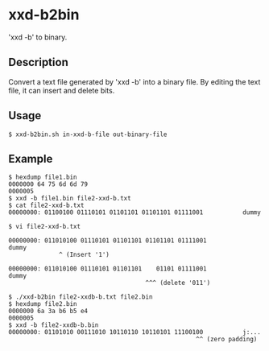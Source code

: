 xxd-b2bin
=========
'xxd -b' to binary.

## Description
Convert a text file generated by 'xxd -b' into a binary file. By editing the text file, it can insert and delete bits.

## Usage
```
$ xxd-b2bin.sh in-xxd-b-file out-binary-file
```

## Example
```
$ hexdump file1.bin
0000000 64 75 6d 6d 79
0000005
$ xxd -b file1.bin file2-xxd-b.txt
$ cat file2-xxd-b.txt
00000000: 01100100 01110101 01101101 01101101 01111001           dummy
```
```
$ vi file2-xxd-b.txt
```
```
00000000: 011010100 01110101 01101101 01101101 01111001           dummy
              ^ (Insert '1')
```
```
00000000: 011010100 01110101 01101101    01101 01111001           dummy
                                      ^^^ (delete '011')
```
```
$ ./xxd-b2bin file2-xxdb-b.txt file2.bin
$ hexdump file2.bin
0000000 6a 3a b6 b5 e4
0000005
$ xxd -b file2-xxdb-b.bin
00000000: 01101010 00111010 10110110 10110101 11100100           j:...
                                                    ^^ (zero padding)
```
